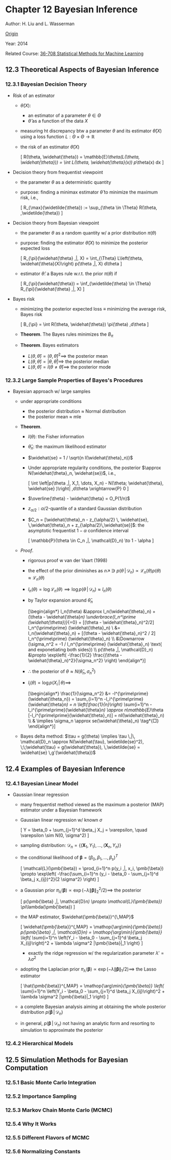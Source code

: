 # Chapter 12 Bayesian Inference


Author: H. Liu and L. Wasserman

[Origin](http://www.stat.cmu.edu/~larry/=sml/Bayes.pdf)

Year: 2014

Related Course: [36-708 Statistical Methods for Machine Learning](http://www.stat.cmu.edu/~larry/=sml/)


## 12.3 Theoretical Aspects of Bayesian Inference


### 12.3.1 Bayesian Decision Theory

+ Risk of an estimator
  + $\widehat{\theta}(X)$:
    + an estimator of a parameter $\theta \in \Theta$
    + $\widehat{\theta}$ as a function of the data $X$
  + measuring ht discrepancy btw a parameter $\theta$ and its estimator $\widehat{\theta}(X)$ using a loss function $L: \Theta \times \Theta \to \mathbb{R}$
  + the risk of an estimator $\widehat{\theta}(X)$

    \[ R(\theta, \widehat{\theta}) = \mathbb{E}_\theta(L(\theta, \widehat{\theta})) = \int L(\theta, \widehat{\theta}(x)) p_\theta(x) dx \]

+ Decision theory from frequentist viewpoint
  + the parameter $\theta$ as a deterministic quantity
  + purpose: finding a minimax estimator $\widehat{\theta}$ to minimize the maximum risk, i.e.,

    \[ R_{\max}(\widetilde{\theta}) := \sup_{\theta \in \Theta} R(\theta, \,\widetilde{\theta}) \]

+ Decision theory from Bayesian viewpoint
  + the parameter $\theta$ as a random quantity w/ a prior distribution $\pi(\theta)$
  + purpose: finding the estimator $\widehat{\theta}(X)$ to minimize the posterior expected loss

    \[ R_{\pi}(\widehat{\theta} \,|\, X) = \int_{\Theta} L\left(\theta, \widehat{\theta}(X)\right) p(\theta \,|\, X) d\theta \]
  
  + estimator $\widehat{\theta}$: a Bayes rule w.r.t. the prior $\pi(\theta)$ if

    \[ R_{\pi}(\widehat{\theta}) = \inf_{\widetilde{\theta} \in \Theta} R_{\pi}(\widehat{\theta} \,|\, X) \]


+ Bayes risk
  + minimizing the posterior expected loss $\equiv$ minimizing the average risk, Bayes risk

    \[ B_{\pi} = \int R(\theta, \widehat{\theta}) \pi(\theta) \,d\theta \]

  + __Theorem__. The Bayes rules minimizes the $B_\pi$

  + __Theorem__. Bayes estimators
    + $L(\theta, \widehat{\theta}) = (\theta, \widehat{\theta})^2 \implies$ the posterior mean
    + $L(\theta, \widehat{\theta}) = |\theta, \widehat{\theta}| \implies$ the posterior median
    + $L(\theta, \widehat{\theta}) = I(\theta \neq \widehat{\theta}) \implies$ the posterior mode



### 12.3.2 Large Sample Properties of Bayes's Procedures

+ Bayesian approach w/ large samples
  + under appropriate conditions
    + the posterior distribution $\approx$ Normal distribution
    + the posterior mean $\approx$ mle
  + __Theorem__.
    + $I(\theta)$: the Fisher information
    + $\widehat{\theta}_n$: the maximum likelihood estimator
    + $\widehat{se} = 1 / \sqrt{n I(\widehat{\theta}_n)}$
    + Under appropriate regularity conditions, the posterior $\approx N(\widehat{\theta}_n, \widehat{se})$, i.e.,

      \[ \int \left|p(\theta \,|\, X_1, \dots, X_n) - N(\theta; \widehat{\theta}, \widehat{se} )\right| \,d\theta \xrightarrow{P} 0 \]

    + $\overline{\theta} - \widehat{\theta} = O_P(1/n)$
    + $z_{\alpha/2}: \alpha/2$-quantile of a standard Gaussian distribution
    + $C_n = [\widehat{\theta}_n - z_{\alpha/2} \, \widehat{se}, \,\widehat{\theta}_n + z_{\alpha/2}\,\widehat{se}]$: the asymptotic frequentist $1-\alpha$ confidence interval

      \[ \mathbb{P}(\theta \in C_n \,|\, \mathcal{D}_n) \to 1 - \alpha \]

  + _Proof_.
    + rigorous proof w van der Vaart (1998)
    + the effect of the prior diminishes as $n \nearrow \;\ni$ $p(\theta \,|\, \mathcal{D}_n) \propto \mathcal{L}_n(\theta)p(\theta) \approx \mathcal{L}_n(\theta)$
    + $l_n(\theta) = \log \mathcal{L}_n(\theta) \implies \log p(\theta\,|\, \mathcal{D}_n) \approx l_n(\theta)$
    + by Taylor expansion around $\widehat{\theta}_n$

      \[\begin{align*}
        l_n(\theta) &\approx l_n(\widehat{\theta}_n) + (\theta - \widehat{\theta}_n) \underbrace{l_n^\prime (\widehat{\theta})}_{=0} + [(\theta - \widehat{\theta}_n)^2/2] l_n^{\prime\prime} (\widehat{\theta}_n) \\
        &= l_n(\widehat{\theta}_n) + [(\theta - \widehat{\theta}_n)^2 / 2] l_n^{\prime\prime} (\widehat{\theta}_n) \\\\
        &\Downarrow (\sigma_n^2 = -1 / l_n^{\prime\prime} (\widehat{\theta}_n) \text{ and exponetiating both sides}) \\\\
        p(\theta \,|\, \mathcal{D}_n) &\propto \exp\left( -\frac{1}{2} \frac{(\theta - \widehat{\theta}_n)^2}{\sigma_n^2} \right)
      \end{align*}\]

    + $\therefore$ the posterior of $\theta \approx N(\widehat{\theta}_n, \sigma_n^2)$
    + $l_i(\theta) = \log p(X_i \,|\, \theta) \implies$

      \[\begin{align*}
        \frac{1}{\sigma_n^2} &= -l^{\prime\prime}(\widehat{\theta_n}) = \sum_{i=1}^n -l_i^{\prime\prime}(\widehat{\theta}_n) = n \left(\frac{1}{n}\right) \sum_{i=1}^n -l_i^{\prime\prime}(\widehat{\theta}_n) \approx n\mathbb{E}_\theta [-l_i^{\prime\prime}(\widehat{\theta}_n)] = nI(\widehat{\theta}_n) \\\\
        & \implies \sigma_n \approx se(\widehat{\theta}_n) \tag*{$\Box$} 
      \end{align*}\]

  + Bayes delta method: $\tau = g(\theta) \implies \tau \,|\, \mathcal{D}_n \approx N(\widehat{\tau}, \widetilde{se}^2), \;\;\widehat{\tau} = g(\widehat{\theta}), \,\widetilde{se} = \widehat{se} \,g'(\widehat{\theta})$



## 12.4 Examples of Bayesian Inference

### 12.4.1 Bayesian Linear Model

+ Gaussian linear regression
  + many frequentist method viewed as the maximum a posterior (MAP) estimator under a Bayesian framework
  + Gaussian linear regression w/ known $\sigma$

    \[ Y = \beta_0 + \sum_{j=1}^d \beta_j X_j = \varepsilon, \quad \varepsilon \sim N(0, \sigma^2) \]

  + sampling distribution: $\mathcal{D}_n = \{ (\pmb{X}_1, Y_1), \dots,  (\pmb{X}_n, Y_n)\}$
  + the conditional likelihood of $\pmb{\beta} = (\beta_0, \beta_1, \dots, \beta_s)^T$

    \[ \mathcal{L}(\pmb{\beta}) = \prod_{i=1}^n p(y_i \,|\, x_i, \pmb{\beta}) \propto \exp\left( -\frac{\sum_{i=1}^n (y_i - \beta_0 - \sum_{j=1}^d \beta_j x_{ij})^2}{2 \sigma^2} \right) \]

  + a Gaussian prior $\pi_\lambda(\pmb{\beta}) \propto \exp( -\lambda \|\pmb{\beta}\|^2_2 / 2) \implies$ the posterior

    \[ p(\pmb{\beta} \,|\, \mathcal{D}_n) \propto \mathcal{L}(\pmb{\beta}) \pi_\lambda(\pmb{\beta}) \]

  + the MAP estimator, $\widehat{\pmb{\beta}}^{\,MAP}$

    \[ \widehat{\pmb{\beta}}^{\,MAP} = \mathop{\arg\min}_{\pmb{\beta}} p(\pmb{\beta} \,|\, \mathcal{D}_n) = \mathop{\arg\min}_{\pmb{\beta}} \left\{ \sum_{i=1}^n \left(Y_i - \beta_0 - \sum_{j=1}^d \beta_j X_{ij}\right)^2 + \lambda \sigma^2 \|\pmb{\beta}\|_1 \right\} \]

    + exactly the ridge regression w/ the regularization parameter $\lambda' = \lambda \sigma^2$
  + adopting the Laplacian prior $\pi_\lambda(\pmb{\beta}) \propto \exp(-\lambda \|\pmb{\beta}\|_1 / 2) \implies$ the Lasso estimator

    \[ \hat{\pmb{\beta}}^{\,MAP} = \mathop{\arg\min}_{\pmb{\beta}} \left\{ \sum_{i=1}^n \left(Y_i - \beta_0 - \sum_{j=1}^d \beta_j X_{ij}\right)^2 + \lambda \sigma^2 \|\pmb{\beta}\|_1 \right\} \]

  + a complete Bayesian analysis aiming at obtaining the whole posterior distribution $p(\pmb{\beta} \,|\, \mathcal{D}_n)$
  + in general, $p(\pmb{\beta} \,|\, \mathcal{D}_n)$ not having an analytic form and resorting to simulation to approximate the posterior



### 12.4.2 Hierarchical Models





## 12.5 Simulation Methods for Bayesian Computation





### 12.5.1 Basic Monte Carlo Integration





### 12.5.2 Importance Sampling




### 12.5.3 Markov Chain Monte Carlo (MCMC)




### 12.5.4 Why It Works





### 12.5.5 Different Flavors of MCMC





### 12.5.6 Normalizing Constants







